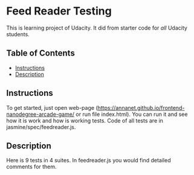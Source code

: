 # Feed Reader Testing

This is learning project of Udacity. It did from starter code
for _all_ Udacity students.

## Table of Contents

* [Instructions](#instructions)
* [Description](#descriptions)

## Instructions

To get started, just open web-page
(https://annanet.github.io/frontend-nanodegree-arcade-game/
or run file index.html).
You can run it and see how it is work and how is working tests.
Code of all tests are in jasmine/spec/feedreader.js.

## Description

Here is 9 tests in 4 suites. In feedreader.js you would find
detailed comments for them.
